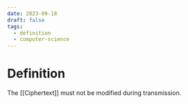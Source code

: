 ```yaml
---
date: 2023-09-18
draft: false
tags:
  - definition
  - computer-science
---
```

# Definition

The [[Ciphertext]] must not be modified during transmission.